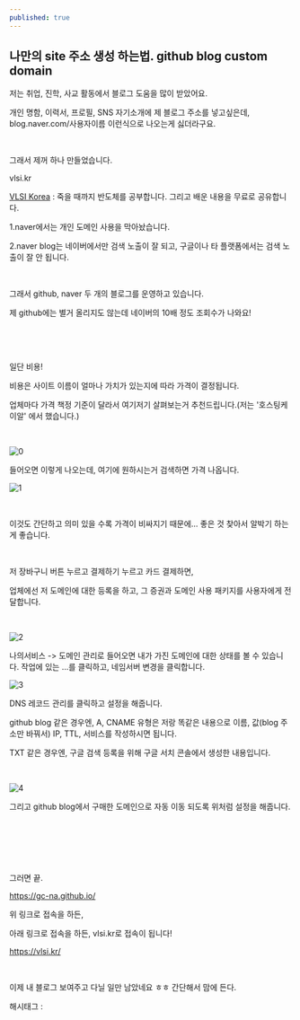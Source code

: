 ```yaml
---
published: true
---
```

## 나만의 site 주소 생성 하는법. github blog custom domain

저는 취업, 진학, 사교 활동에서 블로그 도움을 많이 받았어요.

개인 명함, 이력서, 프로필, SNS 자기소개에 제 블로그 주소를 넣고싶은데, blog.naver.com/사용자이름 이런식으로 나오는게 싫더라구요.

​

그래서 제꺼 하나 만들었습니다.

vlsi.kr

[VLSI Korea](http://vlsi.kr) : 죽을 때까지 반도체를 공부합니다. 그리고 배운 내용을 무료로 공유합니다.

1.naver에서는 개인 도메인 사용을 막아놨습니다.

2.naver blog는 네이버에서만 검색 노출이 잘 되고, 구글이나 타 플랫폼에서는 검색 노출이 잘 안 됩니다.

​

그래서 github, naver 두 개의 블로그를 운영하고 있습니다.

제 github에는 별거 올리지도 않는데 네이버의 10배 정도 조회수가 나와요!

​

​

일단 비용!

비용은 사이트 이름이 얼마나 가치가 있는지에 따라 가격이 결정됩니다.

업체마다 가격 책정 기준이 달라서 여기저기 살펴보는거 추천드립니다.(저는 '호스팅케이알' 에서 했습니다.)

​

![0](/asset/img/222830006509/0.png)

들어오면 이렇게 나오는데, 여기에 원하시는거 검색하면 가격 나옵니다.

![1](/asset/img/222830006509/1.png)

​

이것도 간단하고 의미 있을 수록 가격이 비싸지기 때문에... 좋은 것 찾아서 알박기 하는게 좋습니다.

​

저 장바구니 버튼 누르고 결제하기 누르고 카드 결제하면,

업체에선 저 도메인에 대한 등록을 하고, 그 증권과 도메인 사용 패키지를 사용자에게 전달합니다.

​

![2](/asset/img/222830006509/2.png)

나의서비스 -> 도메인 관리로 들어오면 내가 가진 도메인에 대한 상태를 볼 수 있습니다. 작업에 있는 ...를 클릭하고, 네임서버 변경을 클릭합니다.

![3](/asset/img/222830006509/3.png)

DNS 레코드 관리를 클릭하고 설정을 해줍니다.

github blog 같은 경우엔, A, CNAME 유형은 저랑 똑같은 내용으로 이름, 값(blog 주소만 바꿔서) IP, TTL, 서비스를 작성하시면 됩니다.

TXT 같은 경우엔, 구글 검색 등록을 위해 구글 서치 콘솔에서 생성한 내용입니다.

​

![4](/asset/img/222830006509/4.png)

그리고 github blog에서 구매한 도메인으로 자동 이동 되도록 위처럼 설정을 해줍니다.

​

​

​

그러면 끝.

https://gc-na.github.io/

위 링크로 접속을 하든,

아래 링크로 접속을 하든, vlsi.kr로 접속이 됩니다!

https://vlsi.kr/

​

이제 내 블로그 보여주고 다닐 일만 남았네요 ㅎㅎ 간단해서 맘에 든다.

 해시태그 : 